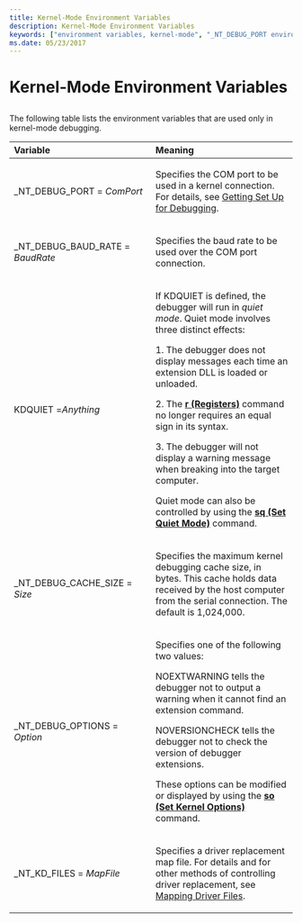 ```yaml
---
title: Kernel-Mode Environment Variables
description: Kernel-Mode Environment Variables
keywords: ["environment variables, kernel-mode", "_NT_DEBUG_PORT environment variable", "_NT_DEBUG_BAUD_RATE environment variable", "KDQUIET environment variable", "_NT_DEBUG_CACHE_SIZE environment variable", "_NT_DEBUG_BUS environment variable", "_NT_DEBUG_OPTIONS environment variable"]
ms.date: 05/23/2017
---
```


# Kernel-Mode Environment Variables


## <span id="ddk_kernel_mode_environment_variables_dbg"></span><span id="DDK_KERNEL_MODE_ENVIRONMENT_VARIABLES_DBG"></span>


The following table lists the environment variables that are used only in kernel-mode debugging.

<table>
<colgroup>
<col width="50%" />
<col width="50%" />
</colgroup>
<thead>
<tr class="header">
<th align="left">Variable</th>
<th align="left">Meaning</th>
</tr>
</thead>
<tbody>
<tr class="odd">
<td align="left"><p>_NT_DEBUG_PORT = <em>ComPort</em></p></td>
<td align="left"><p>Specifies the COM port to be used in a kernel connection. For details, see <a href="getting-set-up-for-debugging.md" data-raw-source="[Getting Set Up for Debugging](getting-set-up-for-debugging.md)">Getting Set Up for Debugging</a>.</p></td>
</tr>
<tr class="even">
<td align="left"><p>_NT_DEBUG_BAUD_RATE = <em>BaudRate</em></p></td>
<td align="left"><p>Specifies the baud rate to be used over the COM port connection.</p></td>
</tr>
<tr class="even">
<td align="left"><p>KDQUIET =<em>Anything</em></p></td>
<td align="left"><p>If KDQUIET is defined, the debugger will run in <em>quiet mode</em>. Quiet mode involves three distinct effects:</p>
<p>1. The debugger does not display messages each time an extension DLL is loaded or unloaded.</p>
<p>2. The <strong><a href="../debuggercmds/r--registers-.md" data-raw-source="[r (Registers)](../debuggercmds/r--registers-.md)">r (Registers)</a></strong> command no longer requires an equal sign in its syntax.</p>
<p>3. The debugger will not display a warning message when breaking into the target computer.</p>
<p>Quiet mode can also be controlled by using the <strong><a href="../debuggercmds/sq--set-quiet-mode-.md" data-raw-source="[sq (Set Quiet Mode)](../debuggercmds/sq--set-quiet-mode-.md)">sq (Set Quiet Mode)</a></strong> command.</p></td>
</tr>
<tr class="odd">
<td align="left"><p></p>
_NT_DEBUG_CACHE_SIZE
= <em>Size</em></td>
<td align="left"><p>Specifies the maximum kernel debugging cache size, in bytes. This cache holds data received by the host computer from the serial connection. The default is 1,024,000.</p></td>
</tr>
<tr class="even">
<td align="left"><p>_NT_DEBUG_OPTIONS = <em>Option</em></p></td>
<td align="left"><p>Specifies one of the following two values:</p>
<p>NOEXTWARNING tells the debugger not to output a warning when it cannot find an extension command.</p>
<p>NOVERSIONCHECK tells the debugger not to check the version of debugger extensions.</p>
<p></p>
<p>These options can be modified or displayed by using the <strong><a href="../debuggercmds/so--set-kernel-debugging-options-.md" data-raw-source="[so (Set Kernel Options)](../debuggercmds/so--set-kernel-debugging-options-.md)">so (Set Kernel Options)</a></strong> command.</p></td>
</tr>
<tr class="odd">
<td align="left"><p>_NT_KD_FILES = <em>MapFile</em></p></td>
<td align="left"><p>Specifies a driver replacement map file. For details and for other methods of controlling driver replacement, see <a href="mapping-driver-files.md" data-raw-source="[Mapping Driver Files](mapping-driver-files.md)">Mapping Driver Files</a>.</p></td>
</tr>
</tbody>
</table>

 

 

 